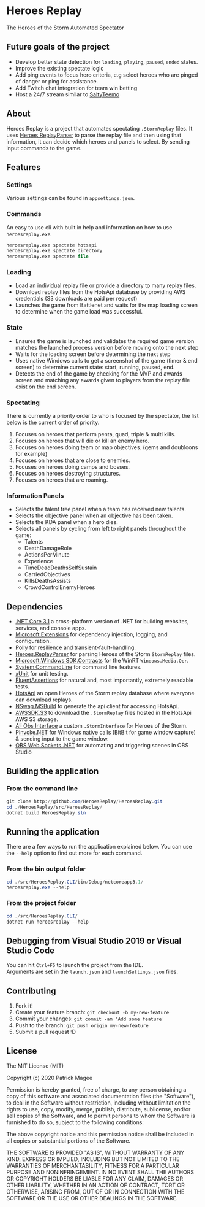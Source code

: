 # Heroes Replay

The Heroes of the Storm Automated Spectator

## Future goals of the project

- Develop better state detection for `loading`, `playing`, `paused`, `ended` states.
- Improve the existing spectate logic
- Add ping events to focus hero criteria, e.g select heroes who are pinged of danger or ping for assistance.
- Add Twitch chat integration for team win betting
- Host a 24/7 stream similar to [SaltyTeemo](https://www.twitch.tv/saltyteemo)

## About

Heroes Replay is a project that automates spectating `.StormReplay` files. It uses [Heroes.ReplayParser](https://github.com/barrett777/Heroes.ReplayParser) to parse the replay file and then using that information, it can decide which heroes and panels to select. By sending input commands
to the game.

## Features

### Settings

Various settings can be found in `appsettings.json`.

### Commands

An easy to use cli with built in help and information on how to use `heroesreplay.exe`.

```ps
heroesreplay.exe spectate hotsapi
heroesreplay.exe spectate directory
heroesreplay.exe spectate file
```

### Loading

- Load an individual replay file or provide a directory to many replay files.
- Download replay files from the HotsApi database by providing AWS credentials (S3 downloads are paid per request)
- Launches the game from Battlenet and waits for the map loading screen to determine when the game load was successful.

### State

- Ensures the game is launched and validates the required game version matches the launched process version before moving onto the next step
- Waits for the loading screen before determining the next step
- Uses native Windows calls to get a screenshot of the game (timer & end screen) to determine current state: start, running, paused, end.
- Detects the end of the game by checking for the MVP and awards screen and matching any awards given to players from the replay file exist on the end screen.

### Spectating

There is currently a priority order to who is focused by the spectator, the list below is the current order of priority.

1. Focuses on heroes that perform penta, quad, triple & multi kills.
2. Focuses on heroes that will die or kill an enemy hero.
3. Focuses on heroes doing team or map objectives. (gems and doubloons for example)
4. Focuses on heroes that are close to enemies.
5. Focuses on heroes doing camps and bosses.
6. Focuses on heroes destroying structures.
7. Focuses on heroes that are roaming.

### Information Panels

- Selects the talent tree panel when a team has received new talents.
- Selects the objective panel when an objective has been taken.
- Selects the KDA panel when a hero dies.
- Selects all panels by cycling from left to right panels throughout the game:
  - Talents  
  - DeathDamageRole
  - ActionsPerMinute
  - Experience
  - TimeDeadDeathsSelfSustain
  - CarriedObjectives
  - KillsDeathsAssists
  - CrowdControlEnemyHeroes

## Dependencies

- [.NET Core 3.1](https://dotnet.microsoft.com/download/dotnet-core/3.1) a cross-platform version of .NET for building websites, services, and console apps.
- [Microsoft.Extensions](https://github.com/dotnet/extensions) for dependency injection, logging, and configuration.
- [Polly](https://github.com/App-vNext/Polly) for resilience and transient-fault-handling.
- [Heroes.ReplayParser](https://github.com/barrett777/Heroes.ReplayParser) for parsing Heroes of the Storm  `StormReplay` files.
- [Microsoft.Windows.SDK.Contracts](https://www.nuget.org/packages/Microsoft.Windows.SDK.Contracts) for the WinRT `Windows.Media.Ocr`.
- [System.CommandLine](https://github.com/dotnet/command-line-api) for command line features.
- [xUnit](https://github.com/xunit/xunit) for unit testing.
- [FluentAssertions](https://github.com/fluentassertions/fluentassertions) for natural and, most importantly, extremely readable tests.
- [HotsApi](http://hotsapi.net/) an open Heroes of the Storm replay database where everyone can download replays.
- [NSwag.MSBuild](https://github.com/RicoSuter/NSwag/wiki/NSwag.MSBuild) to generate the api client for accessing HotsApi.
- [AWSSDK.S3](https://aws.amazon.com/sdk-for-net/) to download the `.StormReplay` files hosted in the HotsApi AWS S3 storage.
- [Ali Obs Interface](https://github.com/Ahli/Galaxy-Observer-UI) a custom `.StormInterface` for Heroes of the Storm.
- [PInvoke.NET](https://github.com/dotnet/pinvoke/) for Windows native calls (BitBlt for game window capture) & sending input to the game window.
- [OBS Web Sockets .NET](https://github.com/BarRaider/obs-websocket-dotnet) for automating and triggering scenes in OBS Studio

## Building the application

### From the command line

```powershell
git clone http://github.com/HeroesReplay/HeroesReplay.git
cd ./HeroesReplay/src/HeroesReplay/
dotnet build HeroesReplay.sln
```
## Running the application

There are a few ways to run the application explained below. You can use the `--help` option to find out more for each command.

### From the bin output folder

```powershell
cd ./src/HeroesReplay.CLI/bin/Debug/netcoreapp3.1/
heroesreplay.exe --help
```

### From the project folder

```powershell
cd ./src/HeroesReplay.CLI/
dotnet run heroesreplay --help
```


## Debugging from Visual Studio 2019 or Visual Studio Code

You can hit `Ctrl+F5` to launch the project from the IDE.  
Arguments are set in the `launch.json` and `launchSettings.json` files.

## Contributing

1. Fork it!
2. Create your feature branch: `git checkout -b my-new-feature`
3. Commit your changes: `git commit -am 'Add some feature'`
4. Push to the branch: `git push origin my-new-feature`
5. Submit a pull request :D

## License

The MIT License (MIT)

Copyright (c) 2020 Patrick Magee

Permission is hereby granted, free of charge, to any person obtaining a copy of this software and associated documentation files (the "Software"), to deal in the Software without restriction, including without limitation the rights to use, copy, modify, merge, publish, distribute, sublicense, and/or sell copies of the Software, and to permit persons to whom the Software is furnished to do so, subject to the following conditions:

The above copyright notice and this permission notice shall be included in all copies or substantial portions of the Software.

THE SOFTWARE IS PROVIDED "AS IS", WITHOUT WARRANTY OF ANY KIND, EXPRESS OR IMPLIED, INCLUDING BUT NOT LIMITED TO THE WARRANTIES OF MERCHANTABILITY, FITNESS FOR A PARTICULAR PURPOSE AND NONINFRINGEMENT. IN NO EVENT SHALL THE AUTHORS OR COPYRIGHT HOLDERS BE LIABLE FOR ANY CLAIM, DAMAGES OR OTHER LIABILITY, WHETHER IN AN ACTION OF CONTRACT, TORT OR OTHERWISE, ARISING FROM, OUT OF OR IN CONNECTION WITH THE SOFTWARE OR THE USE OR OTHER DEALINGS IN THE SOFTWARE.
